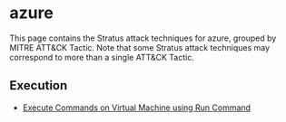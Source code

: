 # azure

This page contains the Stratus attack techniques for azure, grouped by MITRE ATT&CK Tactic.
Note that some Stratus attack techniques may correspond to more than a single ATT&CK Tactic.


## Execution

- [Execute Commands on Virtual Machine using Run Command](./azure.execution.vm-run-command.md)

